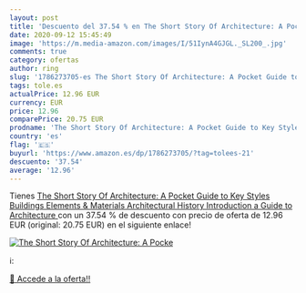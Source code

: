 ```yaml
---
layout: post
title: 'Descuento del 37.54 % en The Short Story Of Architecture: A Pocke'
date: 2020-09-12 15:45:49
image: 'https://m.media-amazon.com/images/I/51IynA4GJGL._SL200_.jpg'
comments: true
category: ofertas
author: ring
slug: '1786273705-es The Short Story Of Architecture: A Pocket Guide to Key...'
tags: tole.es
actualPrice: 12.96 EUR
currency: EUR
price: 12.96
comparePrice: 20.75 EUR
prodname: 'The Short Story Of Architecture: A Pocket Guide to Key Styles  Buildings  Elements & Materials  Architectural History Introduction  a Guide to Architecture '
country: 'es'
flag: '🇪🇸'
buyurl: 'https://www.amazon.es/dp/1786273705/?tag=tolees-21'
descuento: '37.54'
average: '12.96'
---
```


Tienes [The Short Story Of Architecture: A Pocket Guide to Key Styles  Buildings  Elements & Materials  Architectural History Introduction  a Guide to Architecture ](https://www.amazon.es/dp/1786273705/?tag=tolees-21) con un 37.54 % de descuento con precio de oferta de 12.96 EUR (original: 20.75 EUR) en el siguiente enlace!

[![The Short Story Of Architecture: A Pocke](https://m.media-amazon.com/images/I/51IynA4GJGL._SL200_.jpg)](https://www.amazon.es/dp/1786273705/?tag=tolees-21)

ℹ️:


[🛒 Accede a la oferta!!](https://www.amazon.es/dp/1786273705/?tag=tolees-21)
